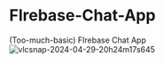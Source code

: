 # FIrebase-Chat-App
(Too-much-basic) FIrebase Chat App
![vlcsnap-2024-04-29-20h24m17s645](https://github.com/9keystrokes/FIrebase-Chat-App/assets/168451989/f4856163-c9d3-43aa-bdb7-42f9eb7d89c5)
